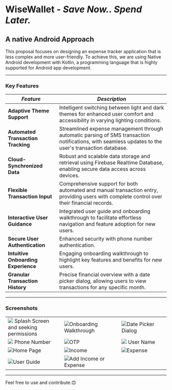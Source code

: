 # WiseWallet - _Save Now.. Spend Later._
## A native Android Approach
<p>This proposal focuses on designing an expense tracker application that is less complex and more user-friendly. To achieve this, we are using Native Android development with Kotlin, a programming language that is highly supported for Android app development. </p>

---
### Key Features
| _**Feature**_ | _**Description**_ |
| ------------- | ----------------- |
| **Adaptive Theme Support** | Intelligent switching between light and dark themes for enhanced user comfort and accessibility in varying lighting conditions. |
| **Automated Transaction Tracking** | Streamlined expense management through automatic parsing of SMS transaction notifications, with seamless updates to the user's transaction database. |
| **Cloud-Synchronized Data** | Robust and scalable data storage and retrieval using Firebase Realtime Database, enabling secure data access across devices. |
| **Flexible Transaction Input** | Comprehensive support for both automated and manual transaction entry, providing users with complete control over their financial records. |
| **Interactive User Guidance** | Integrated user guide and onboarding walkthrough to facilitate effortless navigation and feature adoption for new users. |
| **Secure User Authentication** | Enhanced security with phone number authentication.|
| **Intuitive Onboarding Experience** | Engaging onboarding walkthrough to highlight key features and benefits for new users. |
| **Granular Transaction History** | Precise financial overview with a date picker dialog, allowing users to view transactions for any specific month. |

---
### Screenshots
<table width="100%">
  <tbody>
    <tr>
      <td width="1%"><img src="https://github.com/user-attachments/assets/c8ce9cc6-0e8a-467e-bf8f-83e8549db211"/> Splash Screen and seeking permissions</td>
      <td width="1%"><img src="https://github.com/user-attachments/assets/c69fb49b-9a53-438d-b2cc-8c2fa594189b"/>Onboarding Walkthrough</td>
      <td width="1%"><img src="https://github.com/user-attachments/assets/0dc90de4-2ae2-4746-b7be-9655a4c767cd"/>Date Picker Dialog</td>
    </tr>
    <tr>
      <td width="1%"><img src="https://github.com/user-attachments/assets/f6fa30ad-c0ef-42a0-b921-20b3fe9fbab7"/> Phone Number</td>
      <td width="1%"><img src="https://github.com/user-attachments/assets/a975371d-206e-4fd8-95d3-482a26b361e4"/>OTP</td>
      <td width="1%"><img src="https://github.com/user-attachments/assets/831dc78f-ef1c-4638-b83d-90d152599fd5"/> User Name</td>
    </tr>
    <tr>
      <td width="1%"><img src="https://github.com/user-attachments/assets/bee1561f-25bc-482b-a0dc-57fcadf1b7eb"/>Home Page</td>
      <td width="1%"><img src="https://github.com/user-attachments/assets/662a001c-c7ff-41fd-81b8-82ba7b86b6cc"/>Income</td>
      <td width="1%"><img src="https://github.com/user-attachments/assets/23ce1dc3-2c96-421c-adf9-f5d5817f648c"/>Expense</td>
    </tr>
    <tr>
      <td width="1%"><img src="https://github.com/user-attachments/assets/92b66136-61d1-4c49-bdea-a8d3c16e17ed"/>User Guide</td>
      <td width="1%"><img src="https://github.com/user-attachments/assets/f7e534d1-54b8-401c-970e-b924d0090ae4"/>Add Income or Expense</td>
    </tr>
  </tbody>
</table>

---

Feel free to use and contribute.😊
